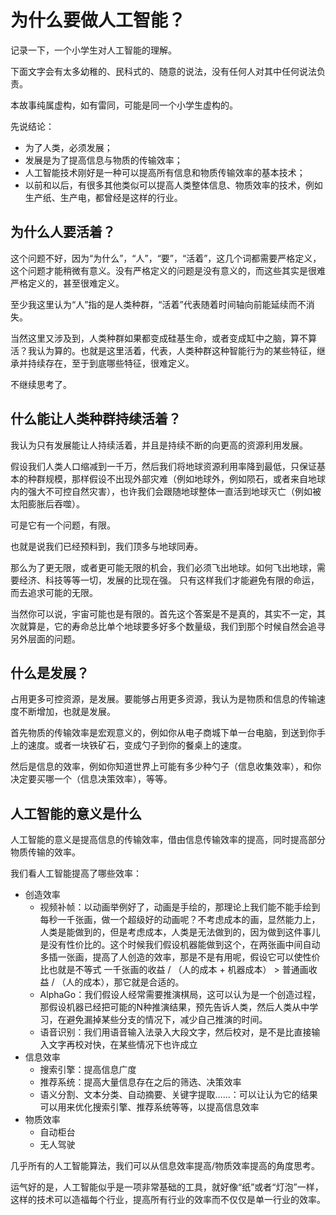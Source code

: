 # 为什么要做人工智能？

记录一下，一个小学生对人工智能的理解。

下面文字会有太多幼稚的、民科式的、随意的说法，没有任何人对其中任何说法负责。

本故事纯属虚构，如有雷同，可能是同一个小学生虚构的。

先说结论：

- 为了人类，必须发展；
- 发展是为了提高信息与物质的传输效率；
- 人工智能技术刚好是一种可以提高所有信息和物质传输效率的基本技术；
- 以前和以后，有很多其他类似可以提高人类整体信息、物质效率的技术，例如生产纸、生产电，都曾经是这样的行业。

## 为什么人要活着？

这个问题不好，因为“为什么”，“人”，“要”，“活着”，这几个词都需要严格定义，这个问题才能稍微有意义。没有严格定义的问题是没有意义的，而这些其实是很难严格定义的，甚至很难定义。

至少我这里认为“人”指的是人类种群，“活着”代表随着时间轴向前能延续而不消失。

当然这里又涉及到，人类种群如果都变成硅基生命，或者变成缸中之脑，算不算活？我认为算的。也就是这里活着，代表，人类种群这种智能行为的某些特征，继承并持续存在，至于到底哪些特征，很难定义。

不继续思考了。

## 什么能让人类种群持续活着？

我认为只有发展能让人持续活着，并且是持续不断的向更高的资源利用发展。

假设我们人类人口缩减到一千万，然后我们将地球资源利用率降到最低，只保证基本的种群规模，那样假设不出现外部灾难（例如地球外，例如陨石，或者来自地球内的强大不可控自然灾害），也许我们会跟随地球整体一直活到地球灭亡（例如被太阳膨胀后吞噬）。

可是它有一个问题，有限。

也就是说我们已经预料到，我们顶多与地球同寿。

那么为了更无限，或者更可能无限的机会，我们必须飞出地球。如何飞出地球，需要经济、科技等等一切，发展的比现在强。 只有这样我们才能避免有限的命运，而去追求可能的无限。

当然你可以说，宇宙可能也是有限的。首先这个答案是不是真的，其实不一定，其次就算是，它的寿命总比单个地球要多好多个数量级，我们到那个时候自然会追寻另外层面的问题。

## 什么是发展？

占用更多可控资源，是发展。要能够占用更多资源，我认为是物质和信息的传输速度不断增加，也就是发展。

首先物质的传输效率是宏观意义的，例如你从电子商城下单一台电脑，到送到你手上的速度。或者一块铁矿石，变成勺子到你的餐桌上的速度。

然后是信息的效率，例如你知道世界上可能有多少种勺子（信息收集效率），和你决定要买哪一个（信息决策效率），等等。

## 人工智能的意义是什么

人工智能的意义是提高信息的传输效率，借由信息传输效率的提高，同时提高部分物质传输的效率。

我们看人工智能提高了哪些效率：

- 创造效率
  - 视频补帧：以动画举例好了，动画是手绘的，那理论上我们能不能手绘到每秒一千张画，做一个超级好的动画呢？不考虑成本的画，显然能力上，人类是能做到的，但是考虑成本，人类是无法做到的，因为做到这件事儿是没有性价比的。这个时候我们假设机器能做到这个，在两张画中间自动多插一张画，提高了人创造的效率，那是不是有用呢，假设它可以使性价比也就是不等式 一千张画的收益 / （人的成本 + 机器成本） > 普通画收益 / （人的成本），那它就是合适的。
  - AlphaGo：我们假设人经常需要推演棋局，这可以认为是一个创造过程，那假设机器已经把可能的N种推演结果，预先告诉人类，然后人类从中学习，在避免漏掉某些分支的情况下，减少自己推演的时间。
  - 语音识别：我们用语音输入法录入大段文字，然后校对，是不是比直接输入文字再校对快，在某些情况下也许成立
- 信息效率
  - 搜索引擎：提高信息广度
  - 推荐系统：提高大量信息存在之后的筛选、决策效率
  - 语义分割、文本分类、自动摘要、关键字提取……：可以让认为它的结果可以用来优化搜索引擎、推荐系统等等，以提高信息效率
- 物质效率
  - 自动柜台
  - 无人驾驶

几乎所有的人工智能算法，我们可以从信息效率提高/物质效率提高的角度思考。

运气好的是，人工智能似乎是一项非常基础的工具，就好像“纸”或者“灯泡”一样，这样的技术可以造福每个行业，提高所有行业的效率而不仅仅是单一行业的效率。
